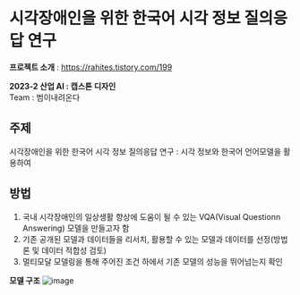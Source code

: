 # 시각장애인을 위한 한국어 시각 정보 질의응답 연구

**프로젝트 소개** : https://rahites.tistory.com/199

**2023-2 산업 AI : 캡스톤 디자인**    
Team : 범이내려온다  

## 주제
시각장애인을 위한 한국어 시각 정보 질의응답 연구
: 시각 정보와 한국어 언어모델을 활용하여 

## 방법
1. 국내 시각장애인의 일상생활 향상에 도움이 될 수 있는 VQA(Visual Questionn Answering) 모델을 만들고자 함
2. 기존 공개된 모델과 데이터들을 리서치, 활용할 수 있는 모델과 데이터를 선정(방법론 및 데이터 적합성 검토)
3.  멀티모달 모델링을 통해 주어진 조건 하에서 기존 모델의 성능을 뛰어넘는지 확인

**모델 구조**
![image](https://github.com/Rahites/VQA-KoreanBlind/assets/87299629/d273fb01-af81-4c02-b8cc-e77d7aecfed5)
